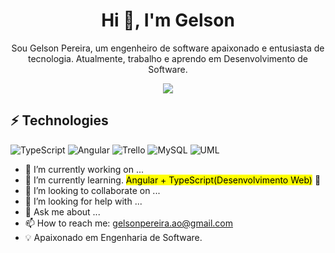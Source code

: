 <h1 align="center">Hi 👋, I'm Gelson</h1>

<div align="center">  
 Sou Gelson Pereira, um engenheiro de software apaixonado e entusiasta de tecnologia. Atualmente, trabalho e aprendo em Desenvolvimento de Software.




![](https://github-readme-stats.vercel.app/api/top-langs/?username=ggelsonpereira&theme=radical&hide_border=false&include_all_commits=true&count_private=true&layout=compact)
</div>

## ⚡ Technologies
![TypeScript](https://img.shields.io/badge/-TypeScript-007ACC?style=flat-square&logo=typescript&logoColor=white)
![Angular](https://img.shields.io/badge/-Angular-DD0031?style=flat-square&logo=angular)
![Trello](https://img.shields.io/badge/Notion-%23000000.svg?style=for-the-badge&logo=notion&logoColor=white) 
![MySQL](https://img.shields.io/badge/-MySQL-4479A1?style=flat-square&logo=mysql&logoColor=white)
![UML](https://img.shields.io/badge/UML-Modeling-blue)


   

- 🔭 I’m currently working on ...
- 🌱 I’m currently learning.   <mark> Angular + TypeScript(Desenvolvimento Web)</mark> 🚀
- 👯 I’m looking to collaborate on ...
- 🤔 I’m looking for help with ...
- 💬 Ask me about ...
- 📫 How to reach me: gelsonpereira.ao@gmail.com
- 💡 Apaixonado em Engenharia de Software.


 
